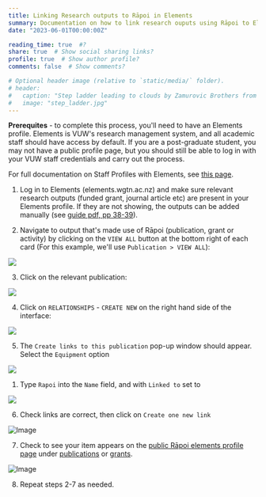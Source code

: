 ```yaml
---
title: Linking Research outputs to Rāpoi in Elements
summary: Documentation on how to link research ouputs using Rāpoi to Elements profiles
date: "2023-06-01T00:00:00Z"

reading_time: true  #?
share: true  # Show social sharing links?
profile: true  # Show author profile?
comments: false  # Show comments?

# Optional header image (relative to `static/media/` folder).
# header:
#   caption: "Step ladder leading to clouds by Zamurovic Brothers from Noun Project"
#   image: "step_ladder.jpg"
---
```


**Prerequites** - to complete this process, you'll need to have an Elements profile. Elements is VUW's research management system, and all academic staff should have access by default. If you are a post-graduate student, you may not have a public profile page, but you should still be able to log in with your VUW staff credentials and carry out the process.

For full documentation on Staff Profiles with Elements, see [this page](https://intranet.wgtn.ac.nz/staff/research/using-elements/guide-staff-profiles.pdf). 



1. Log in to Elements (elements.wgtn.ac.nz) and make sure relevant research outputs (funded grant, journal article etc) are present in your Elements profile. If they are not showing, the outputs can be added manually (see [guide pdf, pp 38-39](https://intranet.wgtn.ac.nz/staff/research/using-elements/guide-staff-profiles.pdf)).

3. Navigate to output that's made use of Rāpoi (publication, grant or activity) by clicking on the ```VIEW ALL``` button at the bottom right of each card (For this example, we'll use ```Publication > VIEW ALL```):



![](https://hackmd.io/_uploads/SkCnmQSD3.png)




<p>
    
    
3. Click on the relevant publication:

![](https://hackmd.io/_uploads/SJ2f4mBPn.png)

<p>
    
4. Click on ```RELATIONSHIPS``` - ```CREATE NEW``` on the right hand side of the interface:


![](https://hackmd.io/_uploads/BJE5EmHPn.png)

<p>

5. The ```Create links to this publication``` pop-up window should appear. Select the ```Equipment``` option 



<p>
    
![](https://hackmd.io/_uploads/B1FA4XrDn.png)

1. Type ```Rapoi``` into the ```Name``` field, and with ```Linked to``` set to 

![](https://hackmd-prod-images.s3-ap-northeast-1.amazonaws.com/uploads/upload_5ffbce22f508430f41e9cf03a1e1c1fc.png?AWSAccessKeyId=AKIA3XSAAW6AWSKNINWO&Expires=1686621399&Signature=YBJd3itVvKxrvhoCfrIauL5EtJ8%3D)

6. Check links are correct, then click on ```Create one new link```

<img src="https://hackmd-prod-images.s3-ap-northeast-1.amazonaws.com/uploads/upload_a3432c8a2c8e1c8a332fdeabcce8e5ab.png?AWSAccessKeyId=AKIA3XSAAW6AWSKNINWO&Expires=1686612713&Signature=e%2FAsXLG9YpQxQ5TfN4fhsS6x%2Fw4%3D" alt="Image" style="max-width:100%;" />

<p>
    
7. Check to see your item appears on the [public Rāpoi elements profile page](https://people.wgtn.ac.nz/equipment/412229) under [publications](https://people.wgtn.ac.nz/equipment/412229/publications) or [grants](https://people.wgtn.ac.nz/equipment/412229/grants).



<img src="https://hackmd.io/_uploads/HyBaH7BD2.png" alt="Image" style="max-width:100%;" />

<p>
    
8. Repeat steps 2-7 as needed. 
    
    
    
    

    




